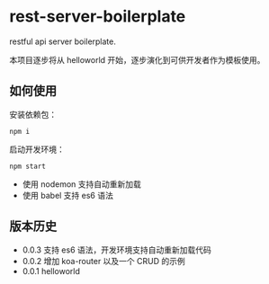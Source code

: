 # rest-server-boilerplate

restful api server boilerplate.

本项目逐步将从 helloworld 开始，逐步演化到可供开发者作为模板使用。

## 如何使用

安装依赖包：

```
npm i
```

启动开发环境：

```
npm start
```

- 使用 nodemon 支持自动重新加载
- 使用 babel 支持 es6 语法

## 版本历史

- 0.0.3 支持 es6 语法，开发环境支持自动重新加载代码
- 0.0.2 增加 koa-router 以及一个 CRUD 的示例
- 0.0.1 helloworld
